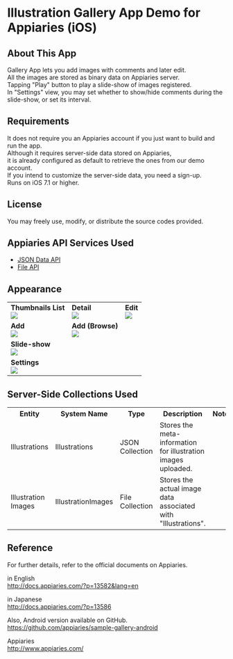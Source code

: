 Illustration Gallery App Demo for Appiaries (iOS)
===========================

## About This App

Gallery App lets you add images with comments and later edit.  
All the images are stored as binary data on Appiaries server.  
Tapping "Play" button to play a slide-show of images registered.  
In "Settings" view, you may set whether to show/hide comments during the slide-show, or set its interval.

## Requirements

It does not require you an Appiaries account if you just want to build and run the app.  
Although it requires server-side data stored on Appiaries,  
it is already configured as default to retrieve the ones from our demo account.  
If you intend to customize the server-side data, you need a sign-up.  
Runs on iOS 7.1 or higher.

## License

You may freely use, modify, or distribute the source codes provided.

## Appiaries API Services Used

* <a href="http://docs.appiaries.com/?p=11015&lang=en">JSON Data API</a>
* <a href="http://docs.appiaries.com/?p=11075&lang=en">File API</a>

## Appearance

<table>

<tr>
<td>
<b>Thumbnails List</b><br />
<img src="http://docs.appiaries.com/wordpress/wp-content/uploads/img/sample_gallery_shot_list.png">
</td>
<td>
<b>Detail</b><br />
<img src="http://docs.appiaries.com/wordpress/wp-content/uploads/img/sample_gallery_shot_list_detail.png">
</td>
<td>
<b>Edit</b><br />
<img src="http://docs.appiaries.com/wordpress/wp-content/uploads/img/sample_gallery_shot_edit.png">
</td>
</tr>

<tr>
<td>
<b>Add</b><br />
<img src="http://docs.appiaries.com/wordpress/wp-content/uploads/img/sample_gallery_shot_add.png">
</td>
<td>
<b>Add (Browse)</b><br />
<img src="http://docs.appiaries.com/wordpress/wp-content/uploads/img/sample_gallery_shot_add_browse.png">
</td>
<td></td>
</tr>

<tr>
<td colspan="3">
<b>Slide-show</b><br />
<img src="http://docs.appiaries.com/wordpress/wp-content/uploads/img/sample_gallery_shot_play.png">
</td>
</tr>

<tr>
<td>
<b>Settings</b><br />
<img src="http://docs.appiaries.com/wordpress/wp-content/uploads/img/sample_gallery_shot_setting.png">
</td>
<td></td>
<td></td>
</tr>

</table>


## Server-Side Collections Used

<table>

<tr>
<th>Entity</th>
<th>System Name</th>
<th>Type</th>
<th>Description</th>
<th>Note</th>
</tr>

<tr>
<td>Illustrations</td>
<td>Illustrations</td>
<td>JSON Collection</td>
<td>Stores the meta-information for illustration images uploaded.</td>
<td></td>
</tr>

<tr>
<td>Illustration Images</td>
<td>IllustrationImages</td>
<td>File Collection</td>
<td>Stores the actual image data associated with "Illustrations".</td>
<td></td>
</tr>

</table>


## Reference

For further details, refer to the official documents on Appiaries.

in English  
http://docs.appiaries.com/?p=13582&lang=en

in Japanese  
http://docs.appiaries.com/?p=13586

Also, Android version available on GitHub.  
https://github.com/appiaries/sample-gallery-android

Appiaries  
http://www.appiaries.com/
